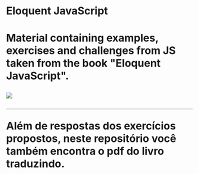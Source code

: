 <h1>Eloquent JavaScript<h1>
 <p>Material containing examples, exercises and challenges from JS taken from the book "Eloquent JavaScript".</p>
 
<img src="https://raw.githubusercontent.com/braziljs/eloquente-javascript/master/img/eloq-js.png">
<hr>

<p>Além de respostas dos exercícios propostos, neste repositório você também encontra o pdf do livro traduzindo.</p>
